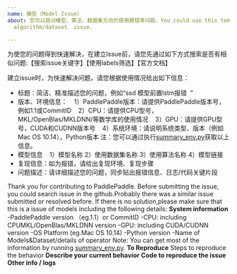 ```yaml
---
name: 模型（Model Issue）
about: 您可以提问模型、算法、数据集方向的使用报错等问题。You could use this template for reporting a model/
  algorithm/dataset  issue.

---
```


为使您的问题得到快速解决，在建立Issue前，请您先通过如下方式搜索是否有相似问题:【搜索issue关键字】【使用labels筛选】【官方文档】

建立issue时，为快速解决问题，请您根据使用情况给出如下信息：
- 标题：简洁、精准描述您的问题，例如“ssd 模型前置lstm报错  ”
- 版本、环境信息：
    1）PaddlePaddle版本：请提供PaddlePaddle版本号，例如1.1或CommitID
    2）CPU：请提供CPU型号，MKL/OpenBlas/MKLDNN/等数学库的使用情况
    3）GPU：请提供GPU型号，CUDA和CUDNN版本号
    4）系统环境：请说明系统类型、版本（例如Mac OS 10.14），Python版本
 注：您可以通过执行[summary_env.py](https://github.com/PaddlePaddle/Paddle/blob/develop/tools/summary_env.py)获取以上信息。
- 模型信息
    1）模型名称 2）使用数据集名称 3）使用算法名称 4）模型链接
- 复现信息：如为报错，请给出复现环境、复现步骤
- 问题描述：请详细描述您的问题，同步贴出报错信息、日志/代码关键片段

Thank you for contributing to PaddlePaddle.
Before submitting the issue, you could search issue in the github.Probably there was a similar issue submitted or resolved before.
If there is no solution,please make sure that this is a issue of models including the following details:
**System information**
-PaddlePaddle version （eg.1.1）or CommitID
-CPU: including CPUMKL/OpenBlas/MKLDNN version
-GPU: including CUDA/CUDNN version
-OS Platform (eg.Mac OS 10.14)
-Python version
-Name of Models&Dataset/details of operator
Note: You can get most of the information by running [summary_env.py](https://github.com/PaddlePaddle/Paddle/blob/develop/tools/summary_env.py).
**To Reproduce**
Steps to reproduce the behavior
**Describe your current behavior**
**Code to reproduce the issue**
**Other info / logs**
